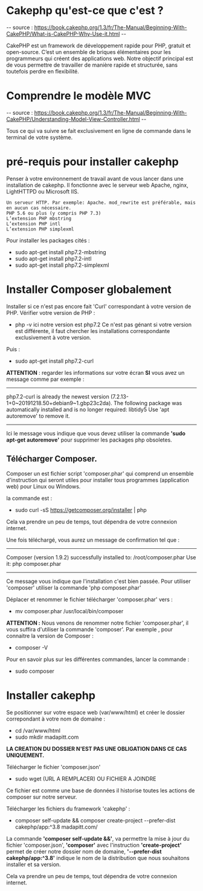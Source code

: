 # Cakephp qu'est-ce que c'est ?

-- source : https://book.cakephp.org/1.3/fr/The-Manual/Beginning-With-CakePHP/What-is-CakePHP-Why-Use-it.html  --

CakePHP est un framework de développement rapide pour PHP, gratuit et open-source.
C’est un ensemble de briques élémentaires pour les programmeurs qui créent des applications web.
Notre objectif principal est de vous permettre de travailler de manière rapide et structurée, sans toutefois perdre en flexibilité.

# Comprendre le modèle MVC

-- source : https://book.cakephp.org/1.3/fr/The-Manual/Beginning-With-CakePHP/Understanding-Model-View-Controller.html --


Tous ce qui va suivre se fait exclusivement en ligne de commande dans le terminal de votre système.

# pré-requis pour installer cakephp

Penser à votre environnement de travail avant de vous lancer dans une installation de cakephp.
Il fonctionne avec le serveur web Apache, nginx, LightHTTPD ou Microsoft IIS.


    Un serveur HTTP. Par exemple: Apache. mod_rewrite est préférable, mais en aucun cas nécessaire.
    PHP 5.6 ou plus (y compris PHP 7.3)
    L’extension PHP mbstring
    L’extension PHP intl
    L’extension PHP simplexml


Pour installer les packages cités :
- sudo apt-get install php7.2-mbstring
- sudo apt-get install php7.2-intl
- sudo apt-get install php7.2-simplexml


# Installer Composer globalement

Installer si ce n'est pas encore fait 'Curl' correspondant à votre version de PHP. Vérifier votre version de PHP :
- php -v
ici notre version est php7.2 
Ce n'est pas génant si votre version est différente, il faut chercher les installations correspondante exclusivement à votre version.

Puis :
- sudo apt-get install php7.2-curl

**ATTENTION** : regarder les informations sur votre écran
**SI** vous avez un message comme par exemple : 

----
php7.2-curl is already the newest version (7.2.13-1+0~20191218.50+debian9~1.gbp23c2da).
The following package was automatically installed and is no longer required:
  libtidy5
Use 'apt autoremove' to remove it.

----

Ici le message vous indique que vous devez utiliser la commande **'sudo apt-get autoremove'** pour supprimer les packages php obsoletes.

## Télécharger Composer. 

Composer un est fichier script 'composer.phar' qui comprend un ensemble d'instruction qui seront utiles pour installer tous programmes (application web) pour Linux ou Windows.

la commande est : 
- sudo curl -sS https://getcomposer.org/installer | php

Cela va prendre un peu de temps, tout dépendra de votre connexion internet.

Une fois téléchargé, vous aurez un message de confirmation tel que :

---
Composer (version 1.9.2) successfully installed to: /root/composer.phar
Use it: php composer.phar

---
Ce message vous indique que l'installation c'est bien passée. Pour utiliser 'composer' utiliser la commande 'php composer.phar'

Déplacer et renommer le fichier télécharger 'composer.phar' vers :
- mv composer.phar /usr/local/bin/composer


**ATTENTION :** Nous venons de renommer notre fichier 'composer.phar', il vous suffira d'utiliser la commande 'composer'.
Par exemple , pour connaitre la version de Composer :
- composer -V

Pour en savoir plus sur les différentes commandes, lancer la commande :
- sudo composer


# Installer cakephp

Se positionner sur votre espace web (var/www/html) et créer le dossier correpondant à votre nom de domaine :
- cd /var/www/html
- sudo mkdir madapitt.com

**LA CREATION DU DOSSIER N'EST PAS UNE OBLIGATION DANS CE CAS UNIQUEMENT.**


Télécharger le fichier 'composer.json'

- sudo wget (URL A REMPLACER) OU FICHIER A JOINDRE

Ce fichier est comme une base de données il historise toutes les actions de composer sur notre serveur.


Télécharger les fichiers du framework 'cakephp' :

- composer self-update && composer create-project --prefer-dist cakephp/app:^3.8 madapitt.com/

La commande **'composer self-update &&'**, va permettre la mise à jour du fichier 'composer.json', **'composer'** avec l'instruction **'create-project'** permet de créer notre dossier nom de domaine, **'--prefer-dist cakephp/app:^3.8'** indique le nom de la distribution que nous souhaitons installer et sa version.

Cela va prendre un peu de temps, tout dépendra de votre connexion internet.





